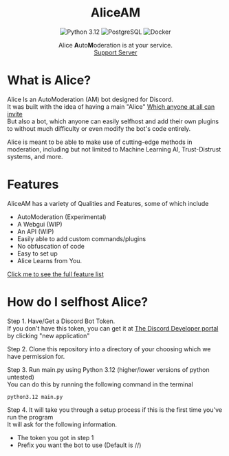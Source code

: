 <div align="center">

# AliceAM

![Python 3.12](https://img.shields.io/badge/Python-3.12-blue?logo=python&logoColor=white)
![PostgreSQL](https://img.shields.io/badge/PostgreSQL-316192?logo=postgresql&logoColor=white)
![Docker](https://img.shields.io/badge/Docker-2496ED?logo=docker&logoColor=white)

Alice **A**uto**M**oderation is at your service.<br>[Support Server](https://discord.gg/HkKAsgvCzt)
</div>

# What is Alice?
Alice Is an AutoModeration (AM) bot designed for Discord.<br>
It was built with the idea of having a main "Alice" [Which anyone at all can invite](https://discord.com/api/oauth2/authorize?client_id=1198234471804182548&permissions=8&scope=bot+applications.commands)<br>
But also a bot, which anyone can easily selfhost and add their own plugins to without much difficulty or even modify the bot's code entirely.

Alice is meant to be able to make use of cutting-edge methods in moderation, including but not limited to
Machine Learning AI, Trust-Distrust systems, and more.

# Features
AliceAM has a variety of Qualities and Features, some of which include
- AutoModeration (Experimental)
- A Webgui (WIP)
- An API (WIP)
- Easily able to add custom commands/plugins
- No obfuscation of code
- Easy to set up
- Alice Learns from You.

[Click me to see the full feature list](https://github.com/Ames-hub/AliceAM/blob/main/documentation/FEATURES.md)

# How do I selfhost Alice?
Step 1. Have/Get a Discord Bot Token.<br>
If you don't have this token, you can get it at [The Discord Developer portal](https://discord.com/developers/applications/) by clicking "new application"

Step 2. Clone this repository into a directory of your choosing which we have permission for. <br>

Step 3. Run main.py using Python 3.12 (higher/lower versions of python untested)<br>
You can do this by running the following command in the terminal
```
python3.12 main.py
```
Step 4. It will take you through a setup process if this is the first time you've run the program
<br>It will ask for the following information.
- The token you got in step 1
- Prefix you want the bot to use (Default is //)